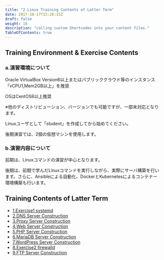 ```yaml
---
title: "2.Linux Training Contents of Latter Term"
date: 2017-10-17T15:26:15Z
draft: false
weight: 10
description: "calling custom Shortcodes into your content files."
TableOfContents: true
---
```


## Training Environment & Exercise Contents

### a.演習環境について

Oracle VirtualBox Version6以上またはパブリッククラウド等のインスタンス「vCPU1,Mem2GB以上」を推奨

OSはCentOS8以上推奨

※他のディストリビューション、バージョンでも可能ですが、一部未対応となります。

Linuxユーザとして「student」を作成してから始めてください。

後期演習では、2個の仮想マシンを使用します。

### b.演習内容について

前期は、Linuxコマンドの演習が中心となります。

後期は、前期で学んだLinuxコマンドを実行しながら、実際にサーバ構築を行います。さらに、Ansibleによる自動化、DockerとKubernetesによるコンテナー環境構築も行います。

## Training Contents of Latter Term

* [1.Exercise1 systemd](chapter2-1/exercise1-systemd)
* [2.DNS Server Construction](chapter2-1/dns-server-construction)
* [3.Proxy Server Construction](chapter2-1/proxy-server-construction)
* [4.Web Server Construction](chapter2-1/web-server-construction)
* [5.PHP Server Construction](chapter2-1/php-server-construction)
* [6.MariaDB Server Construction](chapter2-1/mariadb-server-construction)
* [7.WordPress Server Construction](chapter2-1/wp-server-construction)
* [8.Exercise2 firewalld](chapter2-1/exercise2-firewalld)
* [9.FTP Server Construction](chapter2-1/ftp-server-construction)